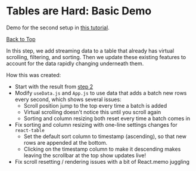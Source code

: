 # Tables are Hard: Basic Demo

Demo for the second setup in [this tutorial](https://blog.px.dev/tables-are-hard-3).

[Back to Top](../README.md)

In this step, we add streaming data to a table that already has virtual scrolling, filtering, and sorting.
Then we update these existing features to account for the data rapidly changing underneath them.

How this was created:
* Start with the result from [step 2](../7-virtual-scrolling/README.md)
* Modify `useData.js` and `App.js` to use data that adds a batch new rows every second, which shows several issues:
  * Scroll position jump to the top every time a batch is added
  * Virtual scrolling doesn't notice this until you scroll again
  * Sorting and column resizing both reset every time a batch comes in
* Fix sorting and column resizing with one-line settings changes for `react-table`
  * Set the default sort column to timestamp (ascending), so that new rows are appended at the bottom.
  * Clicking on the timestamp column to make it descending makes leaving the scrollbar at the top show updates live!
* Fix scroll resetting / rendering issues with a bit of React.memo juggling
